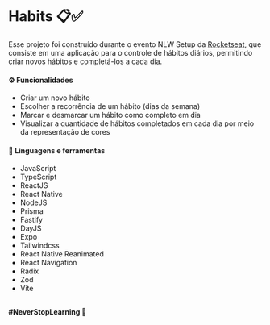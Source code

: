 # Habits 📋✅

Esse projeto foi construído durante o evento NLW Setup da [Rocketseat](https://github.com/rocketseat-education), que consiste em uma aplicação para o controle de hábitos
diários, permitindo criar novos hábitos e completá-los a cada dia.

#### ⚙ Funcionalidades
- Criar um novo hábito
- Escolher a recorrência de um hábito (dias da semana)
- Marcar e desmarcar um hábito como completo em dia
- Visualizar a quantidade de hábitos completados em cada dia por meio da representação de cores

#### 🧰 Linguagens e ferramentas
- JavaScript
- TypeScript
- ReactJS
- React Native
- NodeJS
- Prisma
- Fastify
- DayJS
- Expo
- Tailwindcss
- React Native Reanimated
- React Navigation
- Radix
- Zod
- Vite

##

**#NeverStopLearning 🚀**
